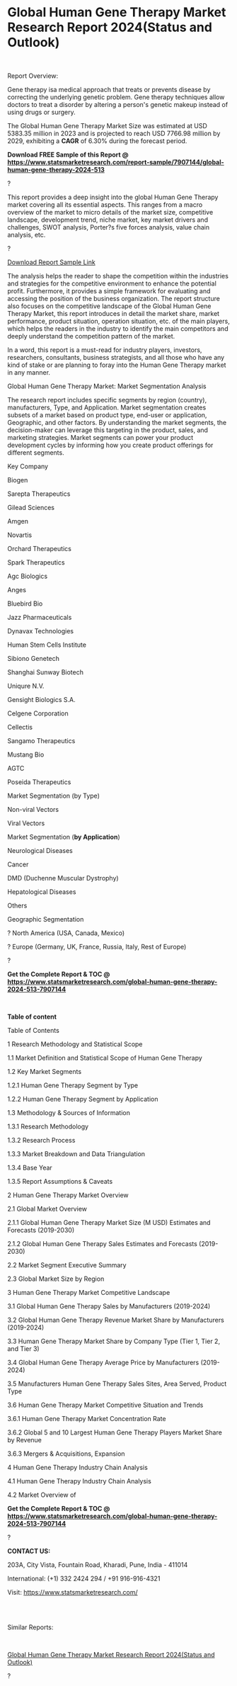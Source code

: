 <h1>Global Human Gene Therapy Market Research Report 2024(Status and Outlook)</h1><br/><p>Report Overview:</p>
 
 
 
 <p>Gene therapy isa medical approach that treats or prevents disease by correcting the underlying genetic problem. Gene therapy techniques allow doctors to treat a disorder by altering a person&#39;s genetic makeup instead of using drugs or surgery.</p>
 
 
 
 <p>The Global Human Gene Therapy Market Size was estimated at USD 5383.35 million in 2023 and is projected to reach USD 7766.98 million by 2029, exhibiting a <strong>CAGR</strong> of 6.30% during the forecast period.</p>
 
 
 
 <div><b>Download FREE Sample of this Report @ <a href="https://www.statsmarketresearch.com/download-free-sample/7907144/global-human-gene-therapy-2024-513">https://www.statsmarketresearch.com/report-sample/7907144/global-human-gene-therapy-2024-513</a></b></div>
 
 
 
 <p>? </p>
 
 
 
 <p>This report provides a deep insight into the global Human Gene Therapy market covering all its essential aspects. This ranges from a macro overview of the market to micro details of the market size, competitive landscape, development trend, niche market, key market drivers and challenges, SWOT analysis, Porter?s five forces analysis, value chain analysis, etc.</p>
 
 
 
 <p>? </p>
 
 
 
 <p><a href="https://www.statsmarketresearch.com/download-free-sample/7907144/global-human-gene-therapy-2024-513">Download Report Sample Link</a></p>
 
 
 
 <p>The analysis helps the reader to shape the competition within the industries and strategies for the competitive environment to enhance the potential profit. Furthermore, it provides a simple framework for evaluating and accessing the position of the business organization. The report structure also focuses on the competitive landscape of the Global Human Gene Therapy Market, this report introduces in detail the market share, market performance, product situation, operation situation, etc. of the main players, which helps the readers in the industry to identify the main competitors and deeply understand the competition pattern of the market.</p>
 
 
 
 <p>In a word, this report is a must-read for industry players, investors, researchers, consultants, business strategists, and all those who have any kind of stake or are planning to foray into the Human Gene Therapy market in any manner.</p>
 
 
 
 <p>Global Human Gene Therapy Market: Market Segmentation Analysis</p>
 
 
 
 <p>The research report includes specific segments by region (country), manufacturers, Type, and Application. Market segmentation creates subsets of a market based on product type, end-user or application, Geographic, and other factors. By understanding the market segments, the decision-maker can leverage this targeting in the product, sales, and marketing strategies. Market segments can power your product development cycles by informing how you create product offerings for different segments.</p>
 
 
 
 <p>Key Company</p>
 
 
 
 <p>Biogen</p>
 
 
 
 <p>Sarepta Therapeutics</p>
 
 
 
 <p>Gilead Sciences</p>
 
 
 
 <p>Amgen</p>
 
 
 
 <p>Novartis</p>
 
 
 
 <p>Orchard Therapeutics</p>
 
 
 
 <p>Spark Therapeutics</p>
 
 
 
 <p>Agc Biologics</p>
 
 
 
 <p>Anges</p>
 
 
 
 <p>Bluebird Bio</p>
 
 
 
 <p>Jazz Pharmaceuticals</p>
 
 
 
 <p>Dynavax Technologies</p>
 
 
 
 <p>Human Stem Cells Institute</p>
 
 
 
 <p>Sibiono Genetech</p>
 
 
 
 <p>Shanghai Sunway Biotech</p>
 
 
 
 <p>Uniqure N.V.</p>
 
 
 
 <p>Gensight Biologics S.A.</p>
 
 
 
 <p>Celgene Corporation</p>
 
 
 
 <p>Cellectis</p>
 
 
 
 <p>Sangamo Therapeutics</p>
 
 
 
 <p>Mustang Bio</p>
 
 
 
 <p>AGTC</p>
 
 
 
 <p>Poseida Therapeutics</p>
 
 
 
 <p>Market Segmentation (by Type)</p>
 
 
 
 <p>Non-viral Vectors</p>
 
 
 
 <p>Viral Vectors</p>
 
 
 
 <p>Market Segmentation (<strong>by Application</strong>)</p>
 
 
 
 <p>Neurological Diseases</p>
 
 
 
 <p>Cancer</p>
 
 
 
 <p>DMD (Duchenne Muscular Dystrophy)</p>
 
 
 
 <p>Hepatological Diseases</p>
 
 
 
 <p>Others</p>
 
 
 
 <p>Geographic Segmentation</p>
 
 
 
 <p>? North America (USA, Canada, Mexico)</p>
 
 
 
 <p>? Europe (Germany, UK, France, Russia, Italy, Rest of Europe)</p>
 
 
 
 <p>?</p>
 
 
 
 <div><b>Get the Complete Report & TOC @ <a href="https://www.statsmarketresearch.com/global-human-gene-therapy-2024-513-7907144">https://www.statsmarketresearch.com/global-human-gene-therapy-2024-513-7907144</a></b></div>
 
 
 
 <p><br />
 
 <b>Table of content</b></p>
 
 
 
 <p>Table of Contents<br />
 
 1 Research Methodology and Statistical Scope<br />
 
 1.1 Market Definition and Statistical Scope of Human Gene Therapy<br />
 
 1.2 Key Market Segments<br />
 
 1.2.1 Human Gene Therapy Segment by Type<br />
 
 1.2.2 Human Gene Therapy Segment by Application<br />
 
 1.3 Methodology & Sources of Information<br />
 
 1.3.1 Research Methodology<br />
 
 1.3.2 Research Process<br />
 
 1.3.3 Market Breakdown and Data Triangulation<br />
 
 1.3.4 Base Year<br />
 
 1.3.5 Report Assumptions & Caveats<br />
 
 2 Human Gene Therapy Market Overview<br />
 
 2.1 Global Market Overview<br />
 
 2.1.1 Global Human Gene Therapy Market Size (M USD) Estimates and Forecasts (2019-2030)<br />
 
 2.1.2 Global Human Gene Therapy Sales Estimates and Forecasts (2019-2030)<br />
 
 2.2 Market Segment Executive Summary<br />
 
 2.3 Global Market Size by Region<br />
 
 3 Human Gene Therapy Market Competitive Landscape<br />
 
 3.1 Global Human Gene Therapy Sales by Manufacturers (2019-2024)<br />
 
 3.2 Global Human Gene Therapy Revenue Market Share by Manufacturers (2019-2024)<br />
 
 3.3 Human Gene Therapy Market Share by Company Type (Tier 1, Tier 2, and Tier 3)<br />
 
 3.4 Global Human Gene Therapy Average Price by Manufacturers (2019-2024)<br />
 
 3.5 Manufacturers Human Gene Therapy Sales Sites, Area Served, Product Type<br />
 
 3.6 Human Gene Therapy Market Competitive Situation and Trends<br />
 
 3.6.1 Human Gene Therapy Market Concentration Rate<br />
 
 3.6.2 Global 5 and 10 Largest Human Gene Therapy Players Market Share by Revenue<br />
 
 3.6.3 Mergers & Acquisitions, Expansion<br />
 
 4 Human Gene Therapy Industry Chain Analysis<br />
 
 4.1 Human Gene Therapy Industry Chain Analysis<br />
 
 4.2 Market Overview of</p>
 
 
 
 <div><b>Get the Complete Report & TOC @ <a href="https://www.statsmarketresearch.com/global-human-gene-therapy-2024-513-7907144">https://www.statsmarketresearch.com/global-human-gene-therapy-2024-513-7907144</a></b></div>
 
 
 
 <p>? </p>
 
 
 
 <p><b>CONTACT US:</b><br />
 
 203A, City Vista, Fountain Road, Kharadi, Pune, India - 411014<br />
 
 International: (+1) 332 2424 294 / +91 916-916-4321<br />
 
 Visit: <a href="https://www.statsmarketresearch.com/">https://www.statsmarketresearch.com/</a><br />
 
 <br />
 
 <br />
 
 Similar Reports:<br />
 
 <br />
 
 <a href="https://www.statsmarketresearch.com/global-human-gene-therapy-2024-416-7906543">Global Human Gene Therapy Market Research Report 2024(Status and Outlook)</a><br />
 
 ? </p>